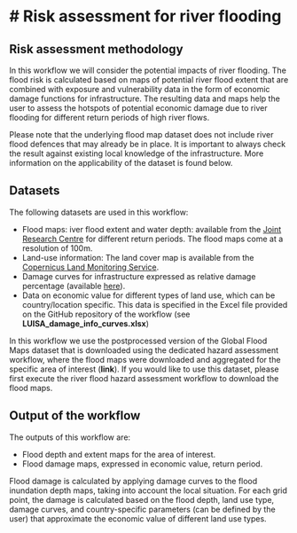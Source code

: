 # # Risk assessment for river flooding



## Risk assessment methodology

In this workflow we will consider the potential impacts of river flooding. The flood risk is calculated based on maps of potential river flood extent that are combined with exposure and vulnerability data in the form of economic damage functions for infrastructure. The resulting data and maps help the user to assess the hotspots of potential economic damage due to river flooding for different return periods of high river flows.

Please note that the underlying flood map dataset does not include river flood defences that may already be in place. It is important to always check the result against existing local knowledge of the infrastructure. More information on the applicability of the dataset is found below.

## Datasets

The following datasets are used in this workflow:

- Flood maps: iver flood extent and water depth: available from the  [Joint Research Centre](https://data.jrc.ec.europa.eu/dataset/1d128b6c-a4ee-4858-9e34-6210707f3c81) for different return periods. The flood maps come at a resolution of 100m. 
- Land-use information: The land cover map is available from the [Copernicus Land Monitoring Service](https://land.copernicus.eu/pan-european/corine-land-cover).
- Damage curves for infrastructure expressed as relative damage percentage (available [here](https://publications.jrc.ec.europa.eu/repository/handle/JRC105688)).
- Data on economic value for different types of land use, which can be country/location specific. This data is specified in the Excel file provided on the GitHub repository of the workflow (see **LUISA_damage_info_curves.xlsx**)

In this workflow we use the postprocessed version of the Global Flood Maps dataset that is downloaded using the dedicated hazard assessment workflow, where the flood maps were downloaded and aggregated for the specific area of interest (**link**). If you would like to use this dataset, please first execute the river flood hazard assessment workflow to download the flood maps.

## Output of the workflow

The outputs of this workflow are:  
 - Flood depth and extent maps for the area of interest.
 - Flood damage maps, expressed in economic value, return period.
 
Flood damage is calculated by applying damage curves to the flood inundation depth maps, taking into account the local situation. For each grid point, the damage is calculated based on the flood depth, land use type, damage curves, and country-specific parameters (can be defined by the user) that approximate the economic value of different land use types.

